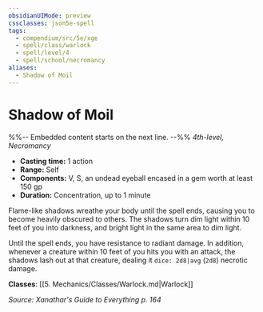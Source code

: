 ```yaml
---
obsidianUIMode: preview
cssclasses: json5e-spell
tags:
  - compendium/src/5e/xge
  - spell/class/warlock
  - spell/level/4
  - spell/school/necromancy
aliases:
  - Shadow of Moil
---
```

# Shadow of Moil
%%-- Embedded content starts on the next line. --%%
*4th-level, Necromancy*  

- **Casting time:** 1 action
- **Range:** Self
- **Components:** V, S, an undead eyeball encased in a gem worth at least 150 gp
- **Duration:** Concentration, up to 1 minute

Flame-like shadows wreathe your body until the spell ends, causing you to become heavily obscured to others. The shadows turn dim light within 10 feet of you into darkness, and bright light in the same area to dim light.

Until the spell ends, you have resistance to radiant damage. In addition, whenever a creature within 10 feet of you hits you with an attack, the shadows lash out at that creature, dealing it `dice: 2d8|avg` (`2d8`) necrotic damage.

**Classes**: [[5. Mechanics/Classes/Warlock.md\|Warlock]]

*Source: Xanathar's Guide to Everything p. 164*
